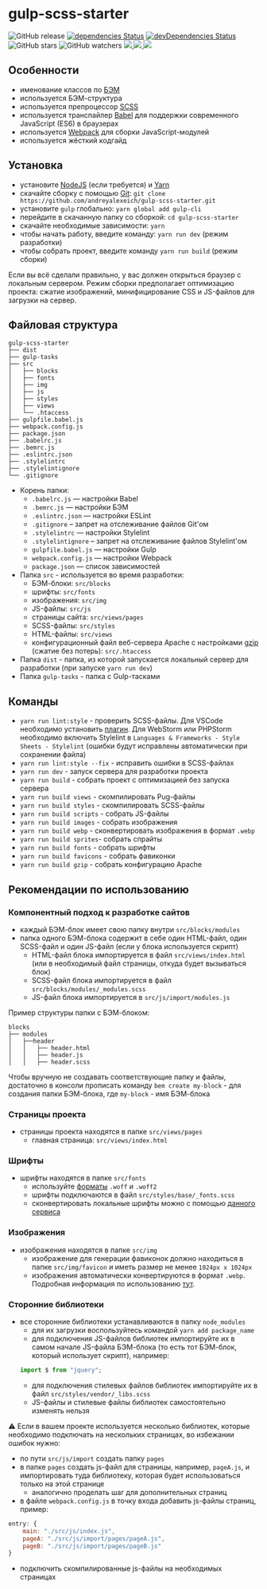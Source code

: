 # gulp-scss-starter

![GitHub release](https://img.shields.io/github/release/andreyalexeich/gulp-scss-starter.svg)
[![dependencies Status](https://david-dm.org/andreyalexeich/gulp-scss-starter/status.svg)](https://david-dm.org/andreyalexeich/gulp-scss-starter)
[![devDependencies Status](https://david-dm.org/andreyalexeich/gulp-scss-starter/dev-status.svg)](https://david-dm.org/andreyalexeich/gulp-scss-starter?type=dev)
![GitHub stars](https://img.shields.io/github/stars/andreyalexeich/gulp-scss-starter.svg?style=social)
![GitHub watchers](https://img.shields.io/github/watchers/andreyalexeich/gulp-scss-starter.svg?style=social)
<a href="https://www.qiwi.com/n/ANDREYALEXEICH">
<img src="https://img.shields.io/badge/%D0%97%D0%B0%D0%B4%D0%BE%D0%BD%D0%B0%D1%82%D1%8C%20%D0%BD%D0%B0%20%D0%BF%D0%B8%D0%B2%D0%BE-Qiwi-orange.svg">
</a> <a href="https://www.paypal.me/andreyalexeich/">
<img src="https://img.shields.io/badge/%D0%97%D0%B0%D0%B4%D0%BE%D0%BD%D0%B0%D1%82%D1%8C%20%D0%BD%D0%B0%20%D0%BF%D0%B8%D0%B2%D0%BE-PayPal-informational.svg">
</a> <a href="https://www.tinkoff.ru/cardtocard/">
<img src="https://img.shields.io/badge/%D0%97%D0%B0%D0%B4%D0%BE%D0%BD%D0%B0%D1%82%D1%8C%20%D0%BD%D0%B0%20%D0%BF%D0%B8%D0%B2%D0%BE-%D0%9D%D0%B0%20%D0%BA%D0%B0%D1%80%D1%82%D1%83%20--%205536%209137%205288%201934-informational.svg">
</a>

## Особенности

-  именование классов по [БЭМ](https://ru.bem.info/)
-  используется БЭМ-структура
-  используется препроцессор [SCSS](https://sass-lang.com/)
-  используется транспайлер [Babel](https://babeljs.io/) для поддержки
   современного JavaScript (ES6) в браузерах
-  используется [Webpack](https://webpack.js.org/) для сборки JavaScript-модулей
-  используется жёсткий кодгайд

## Установка

-  установите [NodeJS](https://nodejs.org/en/) (если требуется) и
   [Yarn](https://yarnpkg.com/en/docs/install)
-  скачайте сборку с помощью [Git](https://git-scm.com/downloads):
   `git clone https://github.com/andreyalexeich/gulp-scss-starter.git`
-  установите `gulp` глобально: `yarn global add gulp-cli`
-  перейдите в скачанную папку со сборкой: `cd gulp-scss-starter`
-  скачайте необходимые зависимости: `yarn`
-  чтобы начать работу, введите команду: `yarn run dev` (режим разработки)
-  чтобы собрать проект, введите команду `yarn run build` (режим сборки)

Если вы всё сделали правильно, у вас должен открыться браузер с локальным
сервером. Режим сборки предполагает оптимизацию проекта: сжатие изображений,
минифицирование CSS и JS-файлов для загрузки на сервер.

## Файловая структура

```
gulp-scss-starter
├── dist
├── gulp-tasks
├── src
│   ├── blocks
│   ├── fonts
│   ├── img
│   ├── js
│   ├── styles
│   ├── views
│   └── .htaccess
├── gulpfile.babel.js
├── webpack.config.js
├── package.json
├── .babelrc.js
├── .bemrc.js
├── .eslintrc.json
├── .stylelintrc
├── .stylelintignore
└── .gitignore
```

-  Корень папки:
   -  `.babelrc.js` — настройки Babel
   -  `.bemrc.js` — настройки БЭМ
   -  `.eslintrc.json` — настройки ESLint
   -  `.gitignore` – запрет на отслеживание файлов Git'ом
   -  `.stylelintrc` — настройки Stylelint
   -  `.stylelintignore` – запрет на отслеживание файлов Stylelint'ом
   -  `gulpfile.babel.js` — настройки Gulp
   -  `webpack.config.js` — настройки Webpack
   -  `package.json` — список зависимостей
-  Папка `src` - используется во время разработки:
   -  БЭМ-блоки: `src/blocks`
   -  шрифты: `src/fonts`
   -  изображения: `src/img`
   -  JS-файлы: `src/js`
   -  страницы сайта: `src/views/pages`
   -  SCSS-файлы: `src/styles`
   -  HTML-файлы: `src/views`
   -  конфигурационный файл веб-сервера Apache с настройками
      [gzip](https://habr.com/ru/post/221849/) (сжатие без потерь):
      `src/.htaccess`
-  Папка `dist` - папка, из которой запускается локальный сервер для разработки
   (при запуске `yarn run dev`)
-  Папка `gulp-tasks` - папка с Gulp-тасками

## Команды

-  `yarn run lint:style` - проверить SCSS-файлы. Для VSCode необходимо
   установить
   [плагин](https://marketplace.visualstudio.com/items?itemName=shinnn.stylelint).
   Для WebStorm или PHPStorm необходимо включить Stylelint в
   `Languages & Frameworks - Style Sheets - Stylelint` (ошибки будут исправлены
   автоматически при сохранении файла)
-  `yarn run lint:style --fix` - исправить ошибки в SCSS-файлах
-  `yarn run dev` - запуск сервера для разработки проекта
-  `yarn run build` - собрать проект с оптимизацией без запуска сервера
-  `yarn run build views` - скомпилировать Pug-файлы
-  `yarn run build styles` - скомпилировать SCSS-файлы
-  `yarn run build scripts` - собрать JS-файлы
-  `yarn run build images` - собрать изображения
-  `yarn run build webp` - сконвертировать изображения в формат `.webp`
-  `yarn run build sprites`- собрать спрайты
-  `yarn run build fonts` - собрать шрифты
-  `yarn run build favicons` - собрать фавиконки
-  `yarn run build gzip` - собрать конфигурацию Apache

## Рекомендации по использованию

### Компонентный подход к разработке сайтов

-  каждый БЭМ-блок имеет свою папку внутри `src/blocks/modules`
-  папка одного БЭМ-блока содержит в себе один HTML-файл, один SCSS-файл и один
   JS-файл (если у блока используется скрипт)
   -  HTML-файл блока импортируется в файл `src/views/index.html` (или в
      необходимый файл страницы, откуда будет вызываться блок)
   -  SCSS-файл блока импортируется в файл `src/blocks/modules/_modules.scss`
   -  JS-файл блока импортируется в `src/js/import/modules.js`

Пример структуры папки с БЭМ-блоком:

```
blocks
├── modules
│   ├──header
│   │   ├── header.html
│   │   ├── header.js
│   │   ├── header.scss
```

Чтобы вручную не создавать соответствующие папку и файлы, достаточно в консоли
прописать команду `bem create my-block` - для создания папки БЭМ-блока, где
`my-block` - имя БЭМ-блока

### Страницы проекта

-  страницы проекта находятся в папке `src/views/pages`
   -  главная страница: `src/views/index.html`

### Шрифты

-  шрифты находятся в папке `src/fonts`
   -  используйте [форматы](https://caniuse.com/#search=woff) `.woff` и `.woff2`
   -  шрифты подключаются в файл `src/styles/base/_fonts.scss`
   -  сконвертировать локальные шрифты можно с помощью
      [данного сервиса](https://onlinefontconverter.com/)

### Изображения

-  изображения находятся в папке `src/img`
   -  изображение для генерации фавиконок должно находиться в папке
      `src/img/favicon` и иметь размер не менее `1024px x 1024px`
   -  изображения автоматически конвертируются в формат `.webp`. Подробная
      информация по использованию [тут](https://vk.com/@vk_it-webp).

### Сторонние библиотеки

-  все сторонние библиотеки устанавливаются в папку `node_modules`
   -  для их загрузки воспользуйтеcь командой `yarn add package_name`
   -  для подключения JS-файлов библиотек импортируйте их в самом начале
      JS-файла БЭМ-блока (то есть тот БЭМ-блок, который использует скрипт),
      например:
   ```javascript
   import $ from "jquery";
   ```
   -  для подключения стилевых файлов библиотек импортируйте их в файл
      `src/styles/vendor/_libs.scss`
   -  JS-файлы и стилевые файлы библиотек самостоятельно изменять нельзя

:warning: Если в вашем проекте используется несколько библиотек, которые
необходимо подключать на нескольких страницах, во избежании ошибок нужно:

-  по пути `src/js/import` создать папку `pages`
-  в папке `pages` создать js-файл для страницы, например, `pageA.js`, и
   импортировать туда библиотеку, которая будет использоваться только на этой
   странице
   -  аналогично проделать шаг для дополнительных страниц
-  в файле `webpack.config.js` в точку входа добавить js-файлы страниц, пример:

```javascript
entry: {
    main: "./src/js/index.js",
    pageA: "./src/js/import/pages/pageA.js",
    pageB: "./src/js/import/pages/pageB.js"
}
```

-  подключить скомпилированные js-файлы на необходимых страницах

